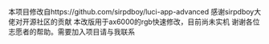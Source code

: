 本项目修改自https://github.com/sirpdboy/luci-app-advanced
感谢sirpdboy大佬对开源社区的贡献
本改版用于ax6000的rgb快速修改，目前尚未实机
谢谢各位志愿者的帮助。需要加入项目请与我联系
